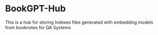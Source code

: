 # BookGPT-Hub
This is a hub for storing Indexes files generated with embedding models from booknotes for QA Systems
